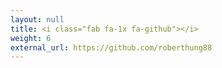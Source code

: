 ```yaml
---
layout: null
title: <i class="fab fa-1x fa-github"></i>
weight: 6
external_url: https://github.com/roberthung88
---
```

